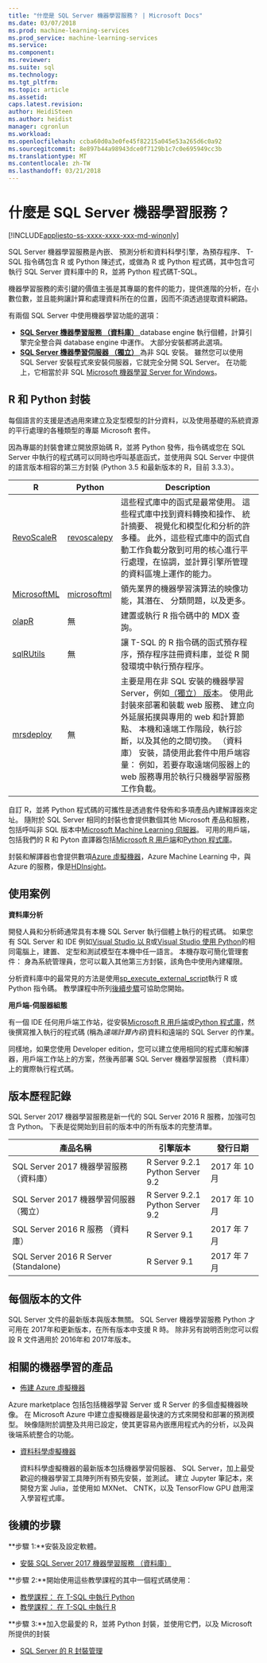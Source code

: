 ```yaml
---
title: "什麼是 SQL Server 機器學習服務？ | Microsoft Docs"
ms.date: 03/07/2018
ms.prod: machine-learning-services
ms.prod_service: machine-learning-services
ms.service: 
ms.component: 
ms.reviewer: 
ms.suite: sql
ms.technology: 
ms.tgt_pltfrm: 
ms.topic: article
ms.assetid: 
caps.latest.revision: 
author: HeidiSteen
ms.author: heidist
manager: cgronlun
ms.workload: 
ms.openlocfilehash: ccba60d0a3e0fe45f82215a045e53a265d6c0a92
ms.sourcegitcommit: 8e897b44a98943dce0f7129b1c7c0e695949cc3b
ms.translationtype: MT
ms.contentlocale: zh-TW
ms.lasthandoff: 03/21/2018
---
```

# <a name="what-is-sql-server-machine-learning-services"></a>什麼是 SQL Server 機器學習服務？
[!INCLUDE[appliesto-ss-xxxx-xxxx-xxx-md-winonly](../includes/appliesto-ss-xxxx-xxxx-xxx-md-winonly.md)]

SQL Server 機器學習服務是內嵌、 預測分析和資料科學引擎，為預存程序、 T-SQL 指令碼包含 R 或 Python 陳述式，或做為 R 或 Python 程式碼，其中包含可執行 SQL Server 資料庫中的 R，並將 Python 程式碼T-SQL。 

機器學習服務的索引鍵的價值主張是其專屬的套件的能力，提供進階的分析，在小數位數，並且能夠讓計算和處理資料所在的位置，因而不須透過提取資料網路。

有兩個 SQL Server 中使用機器學習功能的選項： 

+ [**SQL Server 機器學習服務 （資料庫）** ](r/sql-server-r-services.md) database engine 執行個體，計算引擎完全整合與 database engine 中運作。 大部分安裝都將此選項。
+ [**SQL Server 機器學習伺服器 （獨立）** ](r/r-server-standalone.md)為非 SQL 安裝。 雖然您可以使用 SQL Server 安裝程式來安裝伺服器，它就完全分開 SQL Server。 在功能上，它相當於非 SQL [Microsoft 機器學習 Server for Windows](https://docs.microsoft.com/machine-learning-server/install/machine-learning-server-windows-install)。

## <a name="r-and-python-packages"></a>R 和 Python 封裝

每個語言的支援是透過用來建立及定型模型的計分資料，以及使用基礎的系統資源的平行處理的各種類型的專屬 Microsoft 套件。

因為專屬的封裝會建立開放原始碼 R，並將 Python 發佈，指令碼或您在 SQL Server 中執行的程式碼可以同時也呼叫基底函式，並使用與 SQL Server 中提供的語言版本相容的第三方封裝 (Python 3.5 和最新版本的 R，目前 3.3.3）。

| R  | Python | Description |
|-----------|----------------|-------------|
| [RevoScaleR](r/revoscaler-overview.md) | [revoscalepy](python/what-is-revoscalepy.md)   | 這些程式庫中的函式是最常使用。 這些程式庫中找到資料轉換和操作、 統計摘要、 視覺化和模型化和分析的許多種。 此外，這些程式庫中的函式自動工作負載分散到可用的核心進行平行處理，在協調，並計算引擎所管理的資料區塊上運作的能力。 |
| [MicrosoftML](using-the-microsoftml-package.md) | [microsoftml](https://docs.microsoft.com/machine-learning-server/python-reference/microsoftml/microsoftml-package) | 領先業界的機器學習演算法的映像功能，其潛在、 分類問題，以及更多。 |
| [olapR](r/how-to-create-mdx-queries-using-olapr.md) | 無 | 建置或執行 R 指令碼中的 MDX 查詢。
| [sqlRUtils](r/generating-an-r-stored-procedure-for-r-code-using-the-sqlrutils-package.md) | 無 | 讓 T-SQL 的 R 指令碼的函式預存程序，預存程序註冊資料庫，並從 R 開發環境中執行預存程序。
| [mrsdeploy](operationalization-with-mrsdeploy.md) | 無 | 主要是用在非 SQL 安裝的機器學習 Server，例如[（獨立） 版本](r/r-server-standalone.md)。 使用此封裝來部署和裝載 web 服務、 建立向外延展拓撲與專用的 web 和計算節點、 本機和遠端工作階段，執行診斷，以及其他的之間切換。 （資料庫） 安裝，請使用此套件中用戶端容量： 例如，若要存取遠端伺服器上的 web 服務專用於執行只機器學習服務工作負載。 |

自訂 R，並將 Python 程式碼的可攜性是透過套件發佈和多項產品內建解譯器來定址。 隨附於 SQL Server 相同的封裝也會提供數個其他 Microsoft 產品和服務，包括呼叫非 SQL 版本中[Microsoft Machine Learning 伺服器](https://docs.microsoft.com/machine-learning-server/)。 可用的用戶端，包括我們的 R 和 Pyton 直譯器包括[Microsoft R 用戶端](https://docs.microsoft.com/machine-learning-server/r-client/what-is-microsoft-r-client)和[Python 程式庫](https://docs.microsoft.com/machine-learning-server/install/python-libraries-interpreter)。

封裝和解譯器也會提供數項[Azure 虛擬機器](https://docs.microsoft.com/machine-learning-server/install/machine-learning-server-azure-vm-on-linux)，Azure Machine Learning 中，與 Azure 的服務，像是[HDInsight](https://docs.microsoft.com/machine-learning-server/install/machine-learning-server-on-azure-hdinsight)。 


## <a name="use-cases"></a>使用案例

**資料庫分析**

開發人員和分析師通常具有本機 SQL Server 執行個體上執行的程式碼。 如果您有 SQL Server 和 IDE 例如[Visual Studio 以 R](https://docs.microsoft.com/visualstudio/rtvs/)或[Visual Studio 使用 Python](https://docs.microsoft.com/visualstudio/python/installing-python-support-in-visual-studio)的相同電腦上，建置、 定型和測試模型在本機中任一語言。 本機存取可簡化管理套件： 身為系統管理員，您可以載入其他第三方封裝，該角色中使用內建權限。

分析資料庫中的最常見的方法是使用[sp_execute_external_script](../relational-databases/system-stored-procedures/sp-execute-external-script-transact-sql.md)執行 R 或 Python 指令碼。 教學課程中所列[後續步驟](#next-steps)可協助您開始。

**用戶端-伺服器組態**

有一個 IDE 任何用戶端工作站，從安裝[Microsoft R 用戶端](https://docs.microsoft.com/machine-learning-server/r-client/what-is-microsoft-r-client)或[Python 程式庫](https://docs.microsoft.com/machine-learning-server/install/python-libraries-interpreter)，然後撰寫推入執行的程式碼 (稱為*遠端計算內容*)資料和遠端的 SQL Server 的作業。 

同樣地，如果您使用 Developer edition，您可以建立使用相同的程式庫和解譯器，用戶端工作站上的方案，然後再部署 SQL Server 機器學習服務 （資料庫） 上的實際執行程式碼。 

## <a name="version-history"></a>版本歷程記錄

SQL Server 2017 機器學習服務是新一代的 SQL Server 2016 R 服務，加強可包含 Python。 下表是從開始到目前的版本中的所有版本的完整清單。 

| 產品名稱 | 引擎版本 | 發行日期 |
|--------------|---------|--------------|
| SQL Server 2017 機器學習服務 （資料庫） | R Server 9.2.1 <br/> Python Server 9.2 | 2017 年 10 月 |
| SQL Server 2017 機器學習伺服器 （獨立） | R Server 9.2.1 <br/> Python Server 9.2 | 2017 年 10 月 |
| SQL Server 2016 R 服務 （資料庫） | R Server 9.1  | 2017 年 7 月  |
| SQL Server 2016 R Server (Standalone)  |  R Server 9.1 | 2017 年 7 月 |



## <a name="documentation-for-each-version"></a>每個版本的文件

SQL Server 文件的最新版本與版本無關。 SQL Server 機器學習服務 Python 才可用在 2017年和更新版本，在所有版本中支援 R 時。 除非另有說明否則您可以假設 R 文件適用於 2016年和 2017年版本。


## <a name="related-machine-learning-products"></a>相關的機器學習的產品

 +  [佈建 Azure 虛擬機器](r/provision-the-r-server-only-sql-server-2016-enterprise-vm-on-azure.md)
  
  Azure marketplace 包括包括機器學習 Server 或 R Server 的多個虛擬機器映像。 在 Microsoft Azure 中建立虛擬機器是最快速的方式來開發和部署的預測模型。 映像隨附於調整及共用已設定，使其更容易內嵌應用程式內的分析，以及與後端系統整合的功能。

+ [資料科學虛擬機器](https://azure.microsoft.com/services/virtual-machines/data-science-virtual-machines/)

  資料科學虛擬機器的最新版本包括機器學習伺服器、 SQL Server，加上最受歡迎的機器學習工具陣列所有預先安裝，並測試。 建立 Jupyter 筆記本，來開發方案 Julia，並使用如 MXNet、 CNTK，以及 TensorFlow GPU 啟用深入學習程式庫。

<a name="next-steps"></a>

## <a name="next-steps"></a>後續的步驟

**步驟 1:**安裝及設定軟體。 

+ [安裝 SQL Server 2017 機器學習服務 （資料庫）](install/sql-machine-learning-services-windows-install.md)

**步驟 2:**開始使用這些教學課程的其中一個程式碼使用：

+ [教學課程： 在 T-SQL 中執行 Python](tutorials/run-python-using-t-sql.md)
+ [教學課程： 在 T-SQL 中執行 R](tutorials/rtsql-using-r-code-in-transact-sql-quickstart.md)

**步驟 3:**加入您最愛的 R，並將 Python 封裝，並使用它們，以及 Microsoft 所提供的封裝

+ [SQL Server 的 R 封裝管理](r/r-package-management-for-sql-server-r-services.md)